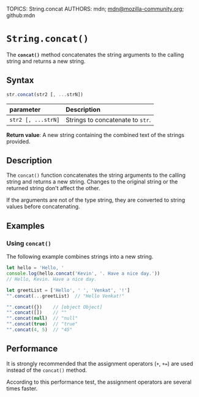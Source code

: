 TOPICS: String.concat
AUTHORS: mdn; mdn@mozilla-community.org; github:mdn

# `String.concat()`

The **`concat()`** method concatenates the string arguments to the calling string and returns a new string.

## Syntax

```javascript
str.concat(str2 [, ...strN])
```

| parameter | Description |
| :-- | :-- |
| `str2 [, ...strN]` | Strings to concatenate to `str`. |

**Return value**: A new string containing the combined text of the strings provided.

## Description

The `concat()` function concatenates the string arguments to the calling string and returns a new
string. Changes to the original string or the returned string don't affect the other.

If the arguments are not of the type string, they are converted to string values before concatenating.

## Examples

### Using `concat()`

The following example combines strings into a new string.

```javascript
let hello = 'Hello, '
console.log(hello.concat('Kevin', '. Have a nice day.'))
// Hello, Kevin. Have a nice day.

let greetList = ['Hello', ' ', 'Venkat', '!']
"".concat(...greetList)  // "Hello Venkat!"

"".concat({})    // [object Object]
"".concat([])    // ""
"".concat(null)  // "null"
"".concat(true)  // "true"
"".concat(4, 5)  // "45"
```

## Performance

It is strongly recommended that the assignment operators (`+`, `+=`) are used instead of the
`concat()` method.

According to this performance test, the assignment operators are several times faster.
